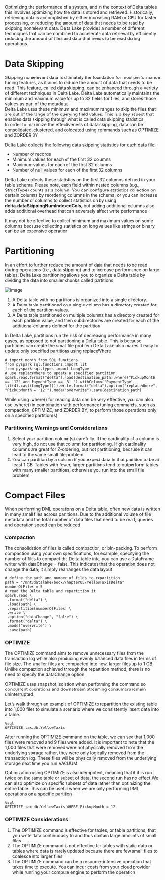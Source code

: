 Optimizing the performance of a system, and in the context of Delta tables this involves optimizing how the data is stored and retrieved. Historically, retrieving data is accomplished by either increasing RAM or CPU for faster processing, or reducing the amount of data that needs to be read by skipping nonrelevant data. Delta Lake provides a number of different techniques that can be combined to accelerate data retrieval by efficiently reducing the amount of files and data that needs to be read during operations.
# Data Skipping
Skipping nonrelevant data is ultimately the foundation for most performance tuning features, as it aims to reduce the amount of data that needs to be read. This feature, called data skipping, can be enhanced through a variety of different techniques in Delta Lake.
Delta Lake automatically maintains the minimum and maximum value for up to 32 fields for files, and stores those values as part of the metadata.   
Delta Lake uses these minimum and maximum ranges to skip the files that are out of the range of the querying field values. This is a key aspect that enables data skipping through what is called data skipping statistics  
In order to maximize the effectiveness of data skipping, data can be consolidated, clustered, and colocated using commands such as OPTIMIZE and ZORDER BY  

Delta Lake collects the following data skipping statistics for each data file:
- Number of records
- Minimum values for each of the first 32 columns
- Maximum values for each of the first 32 columns
- Number of null values for each of the first 32 columns

Delta Lake collects these statistics on the first 32 columns defined in your table schema. Please note, each field within nested columns (e.g., StructType) counts as a column. You can configure statistics collection on certain columns by reordering columns in the schema, or you can increase the number of columns to collect statistics on by using __delta.dataSkippingNumIndexedCols__, but adding additional columns also adds additional overhead that can adversely affect write performance  

It may not be effective to collect minimum and maximum values on some columns because collecting statistics on long values like strings or binary can be an expensive operation
# Partitioning
In an effort to further reduce the amount of data that needs to be read during operations (i.e., data skipping) and to increase performance on large tables, Delta Lake partitioning allows you to organize a Delta table by dividing the data into smaller chunks called partitions.

![image](https://github.com/yadavraganu/spark/assets/77580939/b6e854d4-bb0d-49c5-8f6a-6162533af0d2)

1. A Delta table with no partitions is organized into a single directory.
2. A Delta table partitioned on a single column has a directory created for each of the partition values.
3. A Delta table partitioned on multiple columns has a directory created for each partition value, and then subdirectories are created for each of the additional columns defined for the partition

In Delta Lake, partitions run the risk of decreasing performance in many cases, as opposed to not partitioning a Delta table. This is because partitions can create the small file problem
Delta Lake also makes it easy to update only specified partitions using replaceWhere
```
# import month from SQL functions
from pyspark.sql.functions import lit
from pyspark.sql.types import LongType
# use replaceWhere to update a specified partition
spark.read.format("delta").load(destination_path).where("PickupMonth == '12' and PaymentType == '3' ").withColumn("PaymentType", lit(4).cast(LongType())).write.format("delta").option("replaceWhere", "PickupMonth = '12'").mode("overwrite").save(destination_path)
```
While using .where() for reading data can be very effective, you can also use .where() in combination with performance tuning commands, such as compaction, OPTIMIZE, and ZORDER BY, to perform those operations only on a specified partition(s)
### Partitioning Warnings and Considerations
1. Select your partition column(s) carefully. If the cardinality of a column is very high, do not use that column for partitioning. High cardinality columns are great for Z-ordering, but not partitioning, because it can lead to the same small file problem
2. You can partition by a column if you expect data in that partition to be at least 1 GB. Tables with fewer, larger partitions tend to outperform tables with many smaller partitions, otherwise you run into the small file problem
# Compact Files
When performing DML operations on a Delta table, often new data is written in many small files across partitions. Due to the additional volume of file metadata and the total number of data files that need to be read, queries and operation speed can be reduced
### Compaction
The consolidation of files is called compaction, or bin-packing. To perform compaction using your own specifications, for example, specifying the number of files to compact the Delta table into, you can use a DataFrame writer with dataChange = false. This indicates that the operation does not change the data; it simply rearranges the data layout
```
# define the path and number of files to repartition
path = "/mnt/datalake/book/chapter05/YellowTaxisDelta"
numberOfFiles = 5
# read the Delta table and repartition it
spark.read \
 .format("delta") \
 .load(path) \
 .repartition(numberOfFiles) \
 .write \
 .option("dataChange", "false") \
 .format("delta") \
 .mode("overwrite") \
 .save(path)
```
### OPTIMIZE
The OPTIMIZE command aims to remove unnecessary files from the transaction log while also producing evenly balanced data files in terms of file size. The smaller files are compacted into new, larger files up to 1 GB. Unlike compaction achieved through the repartition method, there is no need to specify the dataChange option.

OPTIMIZE uses snapshot isolation when performing the command so concurrent operations and downstream streaming consumers remain uninterrupted.

Let’s walk through an example of OPTIMIZE to repartition the existing table into 1,000 files to simulate a scenario where we consistently insert data into a table.
```
%sql
OPTIMIZE taxidb.YellowTaxis
```
After running the OPTIMIZE command on the table, we can see that 1,000 files were removed and 9 files were added.
It is important to note that the 1,000 files that were removed were not physically removed from the underlying storage rather, they were only logically removed from the transaction log. These files will be physically removed from the underlying storage next time you run VACUUM

Optimization using OPTIMIZE is also idempotent, meaning that if it is run twice on the same table or subset of data, the second run has no effect.We can also optimize on specific subsets of data rather than optimizing the entire
table. This can be useful when we are only performing DML operations on a specific partition
```
%sql
OPTIMIZE taxidb.YellowTaxis WHERE PickupMonth = 12
```
### OPTIMIZE Considerations
1. The OPTIMIZE command is effective for tables, or table partitions, that you write data continuously to and thus contain large amounts of small files
2. The OPTIMIZE command is not effective for tables with static data or tables where data is rarely updated because there are few small files to coalesce into larger files
3. The OPTIMIZE command can be a resource-intensive operation that takes time to execute. You can incur costs from your cloud provider while running your compute engine to perform the operation
